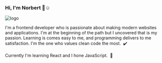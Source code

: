 ### Hi, I'm Norbert 👋:relaxed:

![logo](https://user-images.githubusercontent.com/62474258/132944808-1c72efec-d3c8-41ef-9025-379eb37eda07.png)

I'm a frontend developer who is passionate about making modern websites and applications. I'm at the beginning of the path but I uncovered that is my passion. Learning is comes easy to me, and programming delivers to me satisfaction. I'm the one who values clean code the most.&nbsp; :heavy_check_mark:
<br/><br/>
Currently I'm learning React and I hone JavaScript.&nbsp; :book:
